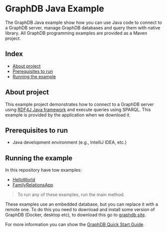 # GraphDB Java Example
The GraphDB Java example show how you can use Java code to connect to a GraphDB server, manage GraphDB databases and query them with native library.
All GraphDB programming examples are provided as a Maven project.

## Index
- [About project](#about-project)
- [Prerequisites to run](#prerequisites-to-run)
- [Running the example](#running-the-example)

## About project
This example project demonstrates how to connect to a GraphDB server using [RDF4J Java framework](https://rdf4j.org/javadoc/latest/) and execute queries using SPARQL.
This example is provided by the application when we download it.

## Prerequisites to run

* Java development environment (e.g., IntelliJ IDEA, etc.)

## Running the example

In this repository have tow examples: 
- [HelloWorld](src/main/java/com/ontotext/graphdb/example/app/hello/HelloWorld.java)
- [FamilyRelationsApp](src/main/java/com/ontotext/graphdb/example/app/family/FamilyRelationsApp.java)

> To run any of these examples, run the main method.

These examples use an embedded database, but you can replace it with a remote one. To do this you need to download and install some version of GraphDB (Docker, desktop etc), to download this go to [graphdb site](https://graphdb.ontotext.com/).

For more information you can show the [GraphDB Quick Start Guide](https://graphdb.ontotext.com/documentation/free/quick-start-guide.html).

